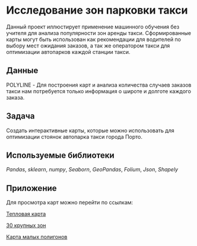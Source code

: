 # Исследование зон парковки такси

Данный проект иллюстирует применение машинного обучения без учителя для анализа популярности зон аренды такси. Сформированные карты могут быть использован как рекомендации для водителей по выбору мест ожидания заказов, а так же оператором такси для оптимизации автопарков каждой станции такси.

## Данные

POLYLINE - Для построения карт и анализа количества случаев заказов такси нам потребуется только информация о широте и долготе каждого заказа.

## Задача

Создать интерактивные карты, которые можно использовать для оптимизации стоянок автопарка такси города Порто.

## Используемые библиотеки
*Pandas*, *sklearn*, *numpy*, *Seaborn*, *GeoPandas*, *Folium*, *Json*, *Shapely*

## Приложение

Для просмотра карт можно перейти по ссылкам:

[Тепловая карта](https://raw.githack.com/ElizavetaMehedko/Projects/main/porto_taxi_project/porto_heat.html)

[30 крупных зон](https://raw.githack.com/ElizavetaMehedko/Projects/main/porto_taxi_project/porto_zone.html)

[Карта малых полигонов](https://raw.githack.com/ElizavetaMehedko/Projects/main/porto_taxi_project/porto_polygon.html)

